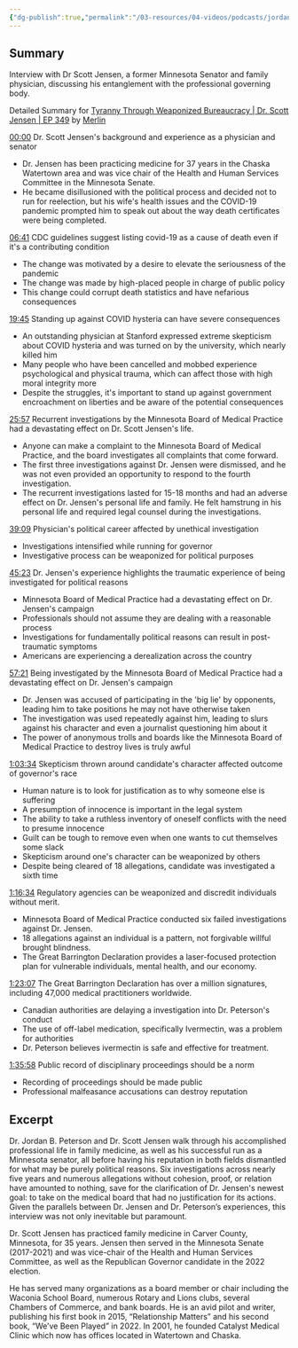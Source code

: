 ```yaml
---
{"dg-publish":true,"permalink":"/03-resources/04-videos/podcasts/jordan-peterson-podcast/tyranny-through-weaponized-bureaucracy-dr-scott-jensen/","title":"Tyranny Through Weaponized Bureaucracy | Dr. Scott Jensen | EP 349","tags":["podcast","YouTube"]}
---
```



## Summary

Interview with Dr Scott Jensen, a former Minnesota Senator and family physician, discussing his entanglement with the professional governing body.

Detailed Summary for [Tyranny Through Weaponized Bureaucracy | Dr. Scott Jensen | EP 349](https://www.youtube.com/watch?v=0YRMajzRKU8) by [Merlin](https://merlin.foyer.work/)

[00:00](https://www.youtube.com/watch?v=0YRMajzRKU8&t=0) Dr. Scott Jensen's background and experience as a physician and senator

- Dr. Jensen has been practicing medicine for 37 years in the Chaska Watertown area and was vice chair of the Health and Human Services Committee in the Minnesota Senate.
- He became disillusioned with the political process and decided not to run for reelection, but his wife's health issues and the COVID-19 pandemic prompted him to speak out about the way death certificates were being completed.

[06:41](https://www.youtube.com/watch?v=0YRMajzRKU8&t=401) CDC guidelines suggest listing covid-19 as a cause of death even if it's a contributing condition

- The change was motivated by a desire to elevate the seriousness of the pandemic
- The change was made by high-placed people in charge of public policy
- This change could corrupt death statistics and have nefarious consequences

[19:45](https://www.youtube.com/watch?v=0YRMajzRKU8&t=1185) Standing up against COVID hysteria can have severe consequences

- An outstanding physician at Stanford expressed extreme skepticism about COVID hysteria and was turned on by the university, which nearly killed him
- Many people who have been cancelled and mobbed experience psychological and physical trauma, which can affect those with high moral integrity more
- Despite the struggles, it's important to stand up against government encroachment on liberties and be aware of the potential consequences

[25:57](https://www.youtube.com/watch?v=0YRMajzRKU8&t=1557) Recurrent investigations by the Minnesota Board of Medical Practice had a devastating effect on Dr. Scott Jensen's life.

- Anyone can make a complaint to the Minnesota Board of Medical Practice, and the board investigates all complaints that come forward.
- The first three investigations against Dr. Jensen were dismissed, and he was not even provided an opportunity to respond to the fourth investigation.
- The recurrent investigations lasted for 15-18 months and had an adverse effect on Dr. Jensen's personal life and family. He felt hamstrung in his personal life and required legal counsel during the investigations.

[39:09](https://www.youtube.com/watch?v=0YRMajzRKU8&t=2349) Physician's political career affected by unethical investigation

- Investigations intensified while running for governor
- Investigative process can be weaponized for political purposes

[45:23](https://www.youtube.com/watch?v=0YRMajzRKU8&t=2723) Dr. Jensen's experience highlights the traumatic experience of being investigated for political reasons

- Minnesota Board of Medical Practice had a devastating effect on Dr. Jensen's campaign
- Professionals should not assume they are dealing with a reasonable process
- Investigations for fundamentally political reasons can result in post-traumatic symptoms
- Americans are experiencing a derealization across the country

[57:21](https://www.youtube.com/watch?v=0YRMajzRKU8&t=3441) Being investigated by the Minnesota Board of Medical Practice had a devastating effect on Dr. Jensen's campaign

- Dr. Jensen was accused of participating in the 'big lie' by opponents, leading him to take positions he may not have otherwise taken
- The investigation was used repeatedly against him, leading to slurs against his character and even a journalist questioning him about it
- The power of anonymous trolls and boards like the Minnesota Board of Medical Practice to destroy lives is truly awful

[1:03:34](https://www.youtube.com/watch?v=0YRMajzRKU8&t=3814) Skepticism thrown around candidate's character affected outcome of governor's race

- Human nature is to look for justification as to why someone else is suffering
- A presumption of innocence is important in the legal system
- The ability to take a ruthless inventory of oneself conflicts with the need to presume innocence
- Guilt can be tough to remove even when one wants to cut themselves some slack
- Skepticism around one's character can be weaponized by others
- Despite being cleared of 18 allegations, candidate was investigated a sixth time

[1:16:34](https://www.youtube.com/watch?v=0YRMajzRKU8&t=4594) Regulatory agencies can be weaponized and discredit individuals without merit.

- Minnesota Board of Medical Practice conducted six failed investigations against Dr. Jensen.
- 18 allegations against an individual is a pattern, not forgivable willful brought blindness.
- The Great Barrington Declaration provides a laser-focused protection plan for vulnerable individuals, mental health, and our economy.

[1:23:07](https://www.youtube.com/watch?v=0YRMajzRKU8&t=4987) The Great Barrington Declaration has over a million signatures, including 47,000 medical practitioners worldwide.

- Canadian authorities are delaying a investigation into Dr. Peterson's conduct
- The use of off-label medication, specifically Ivermectin, was a problem for authorities
- Dr. Peterson believes ivermectin is safe and effective for treatment.

[1:35:58](https://www.youtube.com/watch?v=0YRMajzRKU8&t=5758) Public record of disciplinary proceedings should be a norm

- Recording of proceedings should be made public
- Professional malfeasance accusations can destroy reputation

## Excerpt

Dr. Jordan B. Peterson and Dr. Scott Jensen walk through his accomplished professional life in family medicine, as well as his successful run as a Minnesota senator, all before having his reputation in both fields dismantled for what may be purely political reasons. Six investigations across nearly five years and numerous allegations without cohesion, proof, or relation have amounted to nothing, save for the clarification of Dr. Jensen's newest goal: to take on the medical board that had no justification for its actions. Given the parallels between Dr. Jensen and Dr. Peterson’s experiences, this interview was not only inevitable but paramount.

Dr. Scott Jensen has practiced family medicine in Carver County, Minnesota, for 35 years. Jensen then served in the Minnesota Senate (2017-2021) and was vice-chair of the Health and Human Services Committee, as well as the Republican Governor candidate in the 2022 election.

He has served many organizations as a board member or chair including the Waconia School Board, numerous Rotary and Lions clubs, several Chambers of Commerce, and bank boards. He is an avid pilot and writer, publishing his first book in 2015, “Relationship Matters” and his second book, “We’ve Been Played” in 2022. In 2001, he founded Catalyst Medical Clinic which now has offices located in Watertown and Chaska.
